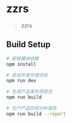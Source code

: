 # zzrs
> zzrs

## Build Setup

``` bash
# 安装模块依赖
npm install

# 启动开发环境项目
npm run dev

# 生成产品发布项目包
npm run build

# 生产产品包和分析报告
npm run build --report
```

